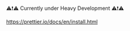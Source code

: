 :warning::exclamation::warning: Currently under Heavy Development :warning::exclamation::warning:

https://prettier.io/docs/en/install.html
